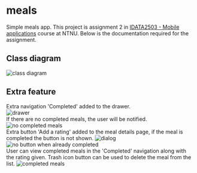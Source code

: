 # meals
Simple meals app. This project is assignment 2 in [IDATA2503 - Mobile applications](https://www.ntnu.edu/studies/courses/IDATA2503) course at NTNU. Below is the documentation required for the assignment.  

## Class diagram
![class diagram](./documents/classdiagram.png)  


## Extra feature
Extra navigation 'Completed' added to the drawer.  
![drawer](./documents/drawer.png)  
If there are no completed meals, the user will be notified.  
![no completed meals](./documents/no_completed.png)  
Extra button 'Add a rating' added to the meal details page, if the meal is completed the button is not shown.
![dialog](./documents/dialog.png) ![no button when already completed](./documents/no_button.png)  
User can view completed meals in the 'Completed' navigation along with the rating given. Trash icon button can be used to delete the meal from the list.
![completed meals](./documents/completed_meals.png)